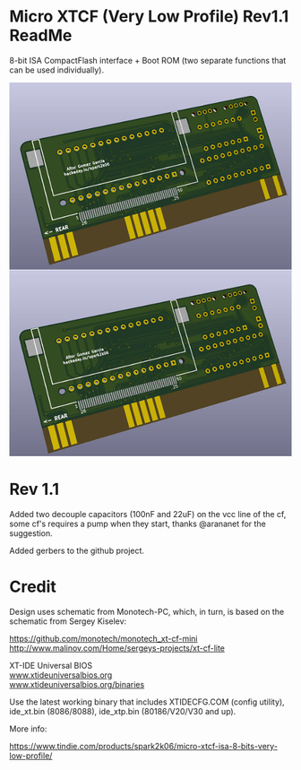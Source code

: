 # Micro XTCF (Very Low Profile) Rev1.1 ReadMe

8-bit ISA CompactFlash interface + Boot ROM (two separate functions that can be used individually).

![alt text](/render/Micro-XTCF.png "Micro-XTCF")


# Rev 1.1

Added two decouple capacitors (100nF and 22uF) on the vcc line of the cf, some cf's requires a pump when they start, thanks @arananet for the suggestion.

Added gerbers to the github project.

# Credit

Design uses schematic from Monotech-PC, which, in turn, is based on the schematic from Sergey Kiselev:

https://github.com/monotech/monotech_xt-cf-mini
http://www.malinov.com/Home/sergeys-projects/xt-cf-lite

XT-IDE Universal BIOS\
www.xtideuniversalbios.org  
www.xtideuniversalbios.org/binaries  

Use the latest working binary that includes XTIDECFG.COM (config utility), ide_xt.bin (8086/8088), ide_xtp.bin (80186/V20/V30 and up).

More info:

https://www.tindie.com/products/spark2k06/micro-xtcf-isa-8-bits-very-low-profile/
